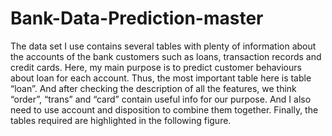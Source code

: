 # Bank-Data-Prediction-master
The data set I use contains several tables with plenty of information about the accounts of the bank customers such as loans, transaction records and credit cards. Here, my main purpose is to predict customer behaviours about loan for each account. Thus, the most important table here is table “loan”. And after checking the description of all the features, we think “order”, “trans” and “card” contain useful info for our purpose. And I also need to use account and disposition to combine them together. Finally, the tables required are highlighted in the following figure.
